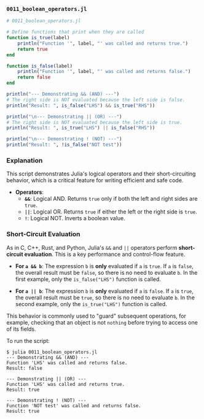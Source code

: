 ### `0011_boolean_operators.jl`

```julia
# 0011_boolean_operators.jl

# Define functions that print when they are called
function is_true(label)
    println("Function '", label, "' was called and returns true.")
    return true
end

function is_false(label)
    println("Function '", label, "' was called and returns false.")
    return false
end

println("--- Demonstrating && (AND) ---")
# The right side is NOT evaluated because the left side is false.
println("Result: ", is_false("LHS") && is_true("RHS"))

println("\n--- Demonstrating || (OR) ---")
# The right side is NOT evaluated because the left side is true.
println("Result: ", is_true("LHS") || is_false("RHS"))

println("\n--- Demonstrating ! (NOT) ---")
println("Result: ", !is_false("NOT test"))
```

### Explanation

This script demonstrates Julia's logical operators and their short-circuiting behavior, which is a critical feature for writing efficient and safe code.

  * **Operators**:
      * **`&&`**: Logical AND. Returns `true` only if both the left and right sides are `true`.
      * **`||`**: Logical OR. Returns `true` if either the left or the right side is `true`.
      * **`!`**: Logical NOT. Inverts a boolean value.

### Short-Circuit Evaluation

As in C, C++, Rust, and Python, Julia's `&&` and `||` operators perform **short-circuit evaluation**. This is a key performance and control-flow feature.

  * **For `a && b`**: The expression `b` is **only** evaluated if `a` is `true`. If `a` is `false`, the overall result must be `false`, so there is no need to evaluate `b`. In the first example, only the `is_false("LHS")` function is called.

  * **For `a || b`**: The expression `b` is **only** evaluated if `a` is `false`. If `a` is `true`, the overall result must be `true`, so there is no need to evaluate `b`. In the second example, only the `is_true("LHS")` function is called.

This behavior is commonly used to "guard" subsequent operations, for example, checking that an object is not `nothing` before trying to access one of its fields.

To run the script:

```shell
$ julia 0011_boolean_operators.jl
--- Demonstrating && (AND) ---
Function 'LHS' was called and returns false.
Result: false

--- Demonstrating || (OR) ---
Function 'LHS' was called and returns true.
Result: true

--- Demonstrating ! (NOT) ---
Function 'NOT test' was called and returns false.
Result: true
```